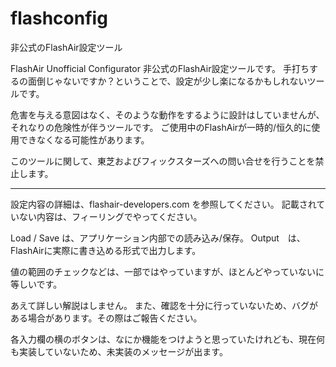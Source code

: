 # flashconfig
非公式のFlashAir設定ツール

FlashAir Unofficial Configurator
非公式のFlashAir設定ツールです。
手打ちするの面倒じゃないですか？ということで、設定が少し楽になるかもしれないツールです。

危害を与える意図はなく、そのような動作をするように設計はしていませんが、
それなりの危険性が伴うツールです。
ご使用中のFlashAirが一時的/恒久的に使用できなくなる可能性があります。

このツールに関して、東芝およびフィックスターズへの問い合せを行うことを禁止します。

---

設定内容の詳細は、flashair-developers.com を参照してください。
記載されていない内容は、フィーリングでやってください。

Load / Save は、アプリケーション内部での読み込み/保存。
Output　は、FlashAirに実際に書き込める形式で出力します。

値の範囲のチェックなどは、一部ではやっていますが、ほとんどやっていないに等しいです。

あえて詳しい解説はしません。
また、確認を十分に行っていないため、バグがある場合があります。その際はご報告ください。

各入力欄の横のボタンは、なにか機能をつけようと思っていたけれども、現在何も実装していないため、未実装のメッセージが出ます。
